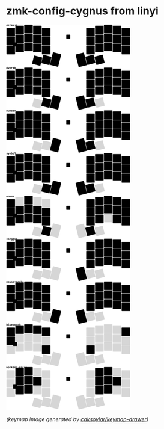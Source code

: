 # zmk-config-cygnus from linyi


<img src="keymap-drawer/cygnus.svg" >

_(keymap image generated by [caksoylar/keymap-drawer](https://github.com/caksoylar/keymap-drawer))_

